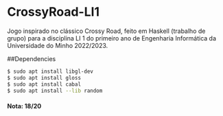 # CrossyRoad-LI1

Jogo inspirado no clássico Crossy Road, feito em Haskell (trabalho de grupo) para a disciplina LI 1 do primeiro ano de Engenharia Informática da Universidade do Minho 2022/2023.

##Dependencies

```bash
$ sudo apt install libgl-dev
$ sudo apt install gloss
$ sudo apt install cabal
$ sudo apt install --lib random
```

<h4>Nota: 18/20  </h4>
